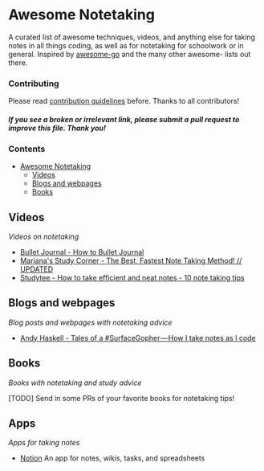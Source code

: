 # Awesome Notetaking

A curated list of awesome techniques, videos, and anything else for taking notes in all things coding, as well as for notetaking for schoolwork or in general. Inspired by [awesome-go](https://github.com/avelino/awesome-go) and the many other awesome- lists out there.

### Contributing

Please read [contribution guidelines](https://github.com/andyhaskell/awesome-notetaking/blob/master/CONTRIBUTING.md) before. Thanks to all contributors!

#### *If you see a broken or irrelevant link, please submit a pull request to improve this file. Thank you!*

### Contents

- [Awesome Notetaking](#awesome-go)
    - [Videos](#videos)
    - [Blogs and webpages](#blogs)
    - [Books](#books)

## Videos

*Videos on notetaking*
* [Bullet Journal - How to Bullet Journal](https://www.youtube.com/watch?v=fm15cmYU0IM)
* [Mariana's Study Corner - The Best, Fastest Note Taking Method! // UPDATED](https://www.youtube.com/watch?v=lQvjvi08QSk)
* [Studytee - How to take efficient and neat notes - 10 note taking tips](https://www.youtube.com/watch?v=m5cQ5bWLi2A)

## Blogs and webpages

*Blog posts and webpages with notetaking advice*
* [Andy Haskell - Tales of a #SurfaceGopher — How I take notes as I code](https://medium.com/@AndyHaskell2013/tales-of-a-surfacegopher-how-i-take-notes-as-i-code-908ad61c26c2)

## Books

*Books with notetaking and study advice*

[TODO] Send in some PRs of your favorite books for notetaking tips!

## Apps

*Apps for taking notes*

* [Notion](https://notion.so) An app for notes, wikis, tasks, and spreadsheets
